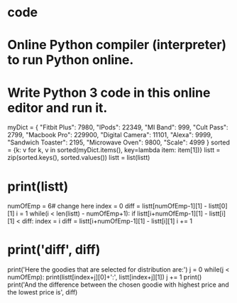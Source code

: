 # code
# Online Python compiler (interpreter) to run Python online.
# Write Python 3 code in this online editor and run it.
myDict = {
    "Fitbit Plus": 7980,
    "IPods": 22349,
    "MI Band": 999,
    "Cult Pass": 2799,
    "Macbook Pro": 229900,
    "Digital Camera": 11101,
    "Alexa": 9999,
    "Sandwich Toaster": 2195,
    "Microwave Oven": 9800,
    "Scale": 4999
}
sorted = {k: v for k, v in sorted(myDict.items(), key=lambda item: item[1])}
listt = zip(sorted.keys(), sorted.values()) 
listt = list(listt) 
# print(listt)

numOfEmp = 6# change here
index = 0
diff = listt[numOfEmp-1][1] - listt[0][1]
i = 1
while(i < len(listt) - numOfEmp+1):
    if listt[i+numOfEmp-1][1] - listt[i][1] < diff:
        index = i
        diff = listt[i+numOfEmp-1][1] - listt[i][1]
    i += 1

# print('diff', diff)
print('Here the goodies that are selected for distribution are:')
j = 0
while(j < numOfEmp):
    print(listt[index+j][0]+':', listt[index+j][1])
    j += 1
print()
print('And the difference between the chosen goodie with highest price and the lowest price is', diff)
